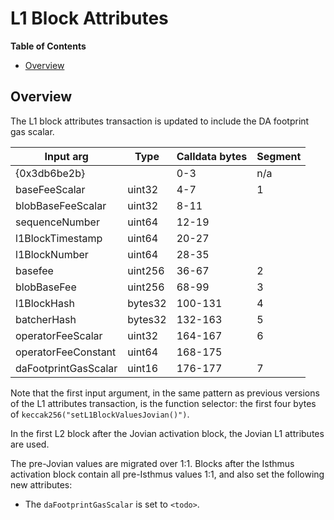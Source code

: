 # L1 Block Attributes

<!-- START doctoc generated TOC please keep comment here to allow auto update -->
<!-- DON'T EDIT THIS SECTION, INSTEAD RE-RUN doctoc TO UPDATE -->
**Table of Contents**

- [Overview](#overview)

<!-- END doctoc generated TOC please keep comment here to allow auto update -->

## Overview

The L1 block attributes transaction is updated to include the DA footprint gas scalar.

| Input arg         | Type    | Calldata bytes | Segment |
| ----------------- | ------- | -------------- | ------- |
| {0x3db6be2b}      |         | 0-3            | n/a     |
| baseFeeScalar     | uint32  | 4-7            | 1       |
| blobBaseFeeScalar | uint32  | 8-11           |         |
| sequenceNumber    | uint64  | 12-19          |         |
| l1BlockTimestamp  | uint64  | 20-27          |         |
| l1BlockNumber     | uint64  | 28-35          |         |
| basefee           | uint256 | 36-67          | 2       |
| blobBaseFee       | uint256 | 68-99          | 3       |
| l1BlockHash       | bytes32 | 100-131        | 4       |
| batcherHash       | bytes32 | 132-163        | 5       |
| operatorFeeScalar   | uint32  | 164-167      | 6       |
| operatorFeeConstant | uint64  | 168-175      |         |
| daFootprintGasScalar | uint16  | 176-177     | 7       |

Note that the first input argument, in the same pattern as previous versions of the L1 attributes transaction,
is the function selector: the first four bytes of `keccak256("setL1BlockValuesJovian()")`.

In the first L2 block after the Jovian activation block, the Jovian L1 attributes are used.

The pre-Jovian values are migrated over 1:1.
Blocks after the Isthmus activation block contain all pre-Isthmus values 1:1,
and also set the following new attributes:

- The `daFootprintGasScalar` is set to `<todo>`.
